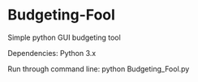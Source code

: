 # Budgeting-Fool
Simple python GUI budgeting tool

Dependencies:
Python 3.x

Run through command line:
python Budgeting_Fool.py
